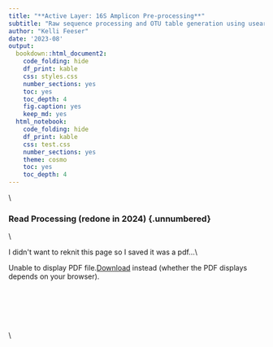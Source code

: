 ```yaml
---
title: "**Active Layer: 16S Amplicon Pre-processing**"
subtitle: "Raw sequence processing and OTU table generation using usearch v11, OTU table cleaning using phyloseq (R), and basic data overview"
author: "Kelli Feeser"
date: '2023-08'
output:
  bookdown::html_document2:
    code_folding: hide
    df_print: kable
    css: styles.css
    number_sections: yes
    toc: yes
    toc_depth: 4
    fig.caption: yes
    keep_md: yes
  html_notebook:
    code_folding: hide
    df_print: kable
    css: test.css
    number_sections: yes
    theme: cosmo
    toc: yes
    toc_depth: 4
---
```


\

### Read Processing (redone in 2024) {.unnumbered}

\

I didn't want to reknit this page so I saved it was a pdf...\


<object data="/Users/L347123/Desktop/activelayer/docs/1_AL_16S_otu_preprocessing.nb.pdf" type="application/pdf" width="100%" height="600px">

<p>Unable to display PDF file.<a href="/Users/L347123/Desktop/activelayer/docs/1_AL_16S_otu_preprocessing.nb.pdf">Download</a> instead (whether the PDF displays depends on your browser).</p>

</object>

\
\
\
\
\
\

